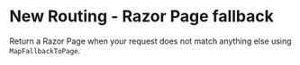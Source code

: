 # New Routing - Razor Page fallback

Return a Razor Page when your request does not match anything else using `MapFallbackToPage`.